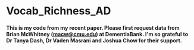 # Vocab_Richness_AD

#### This is my code from my recent paper. Please first request data from Brian McWhitney (macw@cmu.edu) at DementiaBank. I'm so grateful to Dr Tanya Dash, Dr Vaden Masrani and Joshua Chow for their support. 
